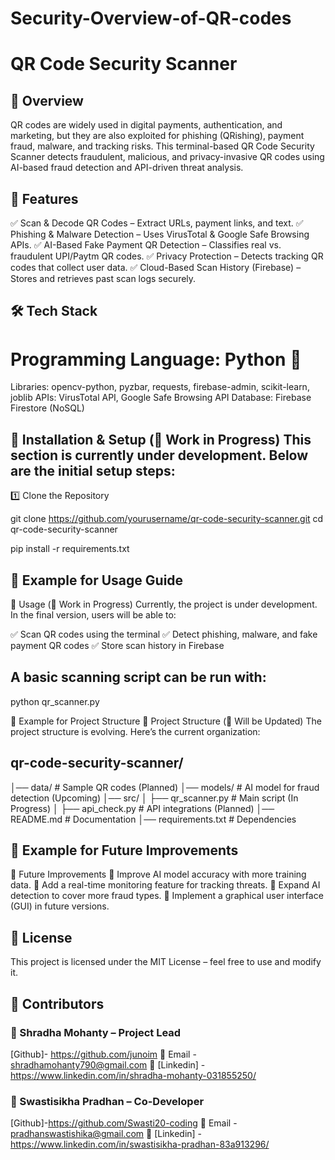 
# Security-Overview-of-QR-codes
# **QR Code Security Scanner**

## 🚀 Overview
QR codes are widely used in digital payments, authentication, and marketing, but they are also exploited for phishing (QRishing), payment fraud, malware, and tracking risks.
This terminal-based QR Code Security Scanner detects fraudulent, malicious, and privacy-invasive QR codes using AI-based fraud detection and API-driven threat analysis.

## 🔹 Features
✅ Scan & Decode QR Codes – Extract URLs, payment links, and text.
✅ Phishing & Malware Detection – Uses VirusTotal & Google Safe Browsing APIs.
✅ AI-Based Fake Payment QR Detection – Classifies real vs. fraudulent UPI/Paytm QR codes.
✅ Privacy Protection – Detects tracking QR codes that collect user data.
✅ Cloud-Based Scan History (Firebase) – Stores and retrieves past scan logs securely.


## 🛠️ Tech Stack
# **Programming Language: Python 🐍**
Libraries: opencv-python, pyzbar, requests, firebase-admin, scikit-learn, joblib
APIs: VirusTotal API, Google Safe Browsing API
Database: Firebase Firestore (NoSQL)

## 🔹 Installation & Setup (🚧 Work in Progress) This section is **currently under development**. Below are the initial setup steps:
1️⃣ Clone the Repository

git clone https://github.com/yourusername/qr-code-security-scanner.git
cd qr-code-security-scanner

pip install -r requirements.txt

## 🔹 Example for Usage Guide
🔹 Usage (🚧 Work in Progress)
Currently, the project is under development. In the final version, users will be able to:

✅ Scan QR codes using the terminal
✅ Detect phishing, malware, and fake payment QR codes
✅ Store scan history in Firebase

## A basic scanning script can be run with:
python qr_scanner.py


🔹 Example for Project Structure
📁 Project Structure (🚧 Will be Updated)
The project structure is evolving. Here’s the current organization:


## qr-code-security-scanner/
│── data/                 # Sample QR codes (Planned)
│── models/               # AI model for fraud detection (Upcoming)
│── src/
│   ├── qr_scanner.py     # Main script (In Progress)
│   ├── api_check.py      # API integrations (Planned)
│── README.md             # Documentation
│── requirements.txt      # Dependencies

## 🔹 Example for Future Improvements
🚀 Future Improvements
🔹 Improve AI model accuracy with more training data.
🔹 Add a real-time monitoring feature for tracking threats.
🔹 Expand AI detection to cover more fraud types.
🔹 Implement a graphical user interface (GUI) in future versions.



## 📜 License
This project is licensed under the MIT License – feel free to use and modify it.




## 👥 Contributors
### 🚀 Shradha Mohanty – Project Lead
[Github]- https://github.com/junoim
📧 Email - shradhamohanty790@gmail.com
🔗 [Linkedin] - https://www.linkedin.com/in/shradha-mohanty-031855250/

### 🚀 Swastisikha Pradhan – Co-Developer
[Github]-https://github.com/Swasti20-coding
📧 Email - pradhanswastishika@gmail.com
🔗 [Linkedin] - https://www.linkedin.com/in/swastisikha-pradhan-83a913296/
